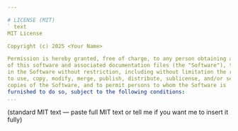 ```yaml
---

# LICENSE (MIT)
` text 
MIT License

Copyright (c) 2025 <Your Name>

Permission is hereby granted, free of charge, to any person obtaining a 
of this software and associated documentation files (the "Software"), to deal
in the Software without restriction, including without limitation the rights
to use, copy, modify, merge, publish, distribute, sublicense, and/or sell
copies of the Software, and to permit persons to whom the Software is
furnished to do so, subject to the following conditions:
...
```

(standard MIT text — paste full MIT text or tell me if you want me to insert it fully)

